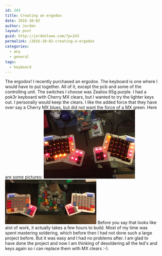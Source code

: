 ```yaml
---
id: 243
title: Creating an ergodox
date: 2016-10-02
author: Jorden
layout: post
guid: http://jordenlowe.com/?p=243
permalink: /2016-10-02-creating-a-ergodox
categories:
  - any
  - general
tags:
  - keyboard
---
```

The ergodox!
 I recently purchased an ergodox.  The keyboard is one where I would have to put together.  All of it, except the pcb and some of the controlling unit.  The switches I choose was Zealios 65g purple.  I had a pok3r keyboard with Cherry MX clears, but I wanted to try the lighter keys out.  I personally would keep the clears.  I like the added force that they have over say a Cherry MX blues, but did not want the force of a MX green. Here are some pictures:
<img src="/wp-content/uploads/2016/290.JPG" width="300" />
<img src="/wp-content/uploads/2016/dsa.jpeg" width="300" /> 
Before you say that looks like alot of work, it actually takes a few hours to build.  Most of my time was spent mastering soldering, which before then I had not done such a large project before.  But it was easy and I had no problems after.  I am glad to have done the project and now I am thinking of desoldering all the led's and keys again so i can replace them with MX clears :-).

